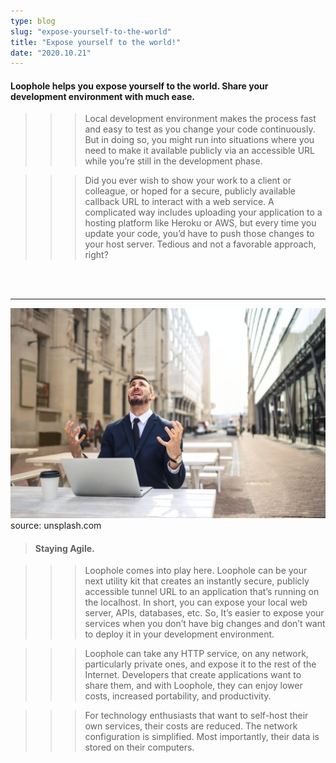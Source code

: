 ```yaml
---
type: blog
slug: "expose-yourself-to-the-world"
title: "Expose yourself to the world!"
date: "2020.10.21"
---
```


#### Loophole helps you expose yourself to the world. Share your development environment with much ease.

> > >Local development environment makes the process fast and easy to test as you change your code continuously. 
But in doing so, you might run into situations where you need to make it available publicly via an accessible URL while you’re still in the development phase. 

> > > Did you ever wish to show your work to a client or colleague, or hoped for a secure, publicly available callback URL to interact with a web service. A complicated way includes uploading your application to a hosting platform like Heroku or AWS, but every time you update your code, you’d have to push those changes to your host server. Tedious and not a favorable approach, right?
<br />
<br />

---
![Frustration](picture.jpg)
source: unsplash.com
<br />

> #### Staying Agile.

> > >Loophole comes into play here. Loophole can be your next utility kit that creates an instantly secure, publicly accessible tunnel URL to an application that’s running on the localhost. In short, you can expose your local web server, APIs, databases, etc. So, It’s easier to expose your services when you don’t have big changes and don’t want to deploy it in your development environment.

> > >Loophole can take any HTTP service, on any network, particularly private ones, and expose it to the rest of the Internet. Developers that create applications want to share them, and with Loophole, they can enjoy lower costs, increased portability, and productivity.

> > >For technology enthusiasts that want to self-host their own services, their costs are reduced. The network configuration is simplified. Most importantly, their data is stored on their computers. 
